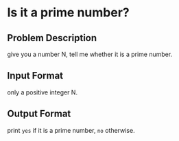 # Is it a prime number?

## Problem Description

give you a number N, tell me whether it is a prime number.

## Input Format

only a positive integer N.

## Output Format

print `yes` if it is a prime number, `no` otherwise.
